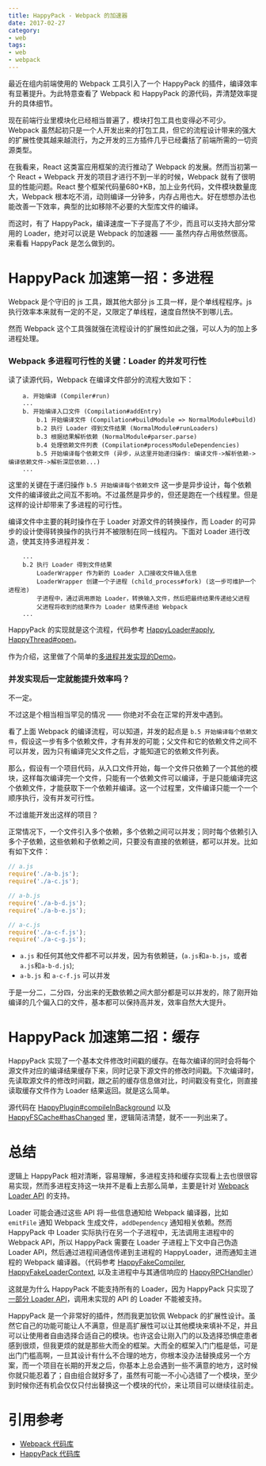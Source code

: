 ```yaml
---
title: HappyPack - Webpack 的加速器
date: 2017-02-27
category:
- web
tags:
- web
- webpack
---
```


最近在组内前端使用的 Webpack 工具引入了一个 HappyPack 的插件，编译效率有显著提升。为此特意查看了 Webpack 和 HappyPack 的源代码，弄清楚效率提升的具体细节。

现在前端行业里模块化已经相当普遍了，模块打包工具也变得必不可少。Webpack 虽然起初只是一个人开发出来的打包工具，但它的流程设计带来的强大的扩展性使其越来越流行，为之开发的三方插件几乎已经囊括了前端所需的一切资源类型。

在我看来，React 这类富应用框架的流行推动了 Webpack 的发展。然而当初第一个 React + Webpack 开发的项目才进行不到一半的时候，Webpack 就有了很明显的性能问题。React 整个框架代码量680+KB，加上业务代码，文件模块数量庞大，Webpack 根本吃不消，动则编译一分钟多，内存占用也大。好在想想办法也能改善一下效率，典型的比如移除不必要的大型库文件的编译。

而这时，有了 HappyPack，编译速度一下子提高了不少，而且可以支持大部分常用的 Loader，绝对可以说是 Webpack 的加速器 —— 虽然内存占用依然很高。来看看 HappyPack 是怎么做到的。

<!-- more -->

# HappyPack 加速第一招：多进程

Webpack 是个守旧的 js 工具，跟其他大部分 js 工具一样，是个单线程程序。js 执行效率本来就有一定的不足，又限定了单线程，速度自然快不到哪儿去。

然而 Webpack 这个工具强就强在流程设计的扩展性如此之强，可以人为的加上多进程处理。

### Webpack 多进程可行性的关键：Loader 的并发可行性

读了读源代码，Webpack 在编译文件部分的流程大致如下：

```doc
    a. 开始编译 (Compiler#run)
    ...
    b. 开始编译入口文件 (Compilation#addEntry)
        b.1 开始编译文件 (Compilation#buildModule => NormalModule#build)
        b.2 执行 Loader 得到文件结果 (NormalModule#runLoaders)
        b.3 根据结果解析依赖 (NormalModule#parser.parse)
        b.4 处理依赖文件列表 (Compilation#processModuleDependencies)
        b.5 开始编译每个依赖文件 (异步，从这里开始递归操作: 编译文件->解析依赖->编译依赖文件->解析深层依赖...)
    ...
```

这里的关键在于递归操作 `b.5 开始编译每个依赖文件` 这一步是异步设计，每个依赖文件的编译彼此之间互不影响。不过虽然是异步的，但还是跑在一个线程里。但是这样的设计却带来了多进程的可行性。

编译文件中主要的耗时操作在于 Loader 对源文件的转换操作，而 Loader 的可异步的设计使得转换操作的执行并不被限制在同一线程内。下面对 Loader 进行改造，使其支持多进程并发：

```doc
    ...
    b.2 执行 Loader 得到文件结果
        LoaderWrapper 作为新的 Loader 入口接收文件输入信息
        LoaderWrapper 创建一个子进程 (child_process#fork) (这一步可维护一个进程池)
        子进程中，通过调用原始 Loader，转换输入文件，然后把最终结果传递给父进程
        父进程将收到的结果作为 Loader 结果传递给 Webpack
    ...
```

HappyPack 的实现就是这个流程，代码参考 [HappyLoader#apply](https://github.com/amireh/happypack/blob/master/lib/HappyLoader.js), [HappyThread#open](https://github.com/amireh/happypack/blob/master/lib/HappyThread.js)。

作为介绍，这里做了个简单的[多进程并发实现的Demo](https://github.com/adventure-yunfei/webpack-multi-thread-loader-demo)。

### 并发实现后一定就能提升效率吗？

不一定。

不过这是个相当相当罕见的情况 —— 你绝对不会在正常的开发中遇到。

看了上面 Webpack 的编译流程，可以知道，并发的起点是 `b.5 开始编译每个依赖文件`，假设这一步有多个依赖文件，才有并发的可能；父文件和它的依赖文件之间不可以并发，因为只有编译完父文件之后，才能知道它的依赖文件列表。

那么，假设有一个项目代码，从入口文件开始，每一个文件只依赖了一个其他的模块，这样每次编译完一个文件，只能有一个依赖文件可以编译，于是只能编译完这个依赖文件，才能获取下一个依赖并编译。这一个过程里，文件编译只能一个一个顺序执行，没有并发可行性。

不过谁能开发出这样的项目？

正常情况下，一个文件引入多个依赖，多个依赖之间可以并发；同时每个依赖引入多个子依赖，这些依赖和子依赖之间，只要没有直接的依赖链，都可以并发。比如有如下文件：

```javascript
// a.js
require('./a-b.js');
require('./a-c.js');

// a-b.js
require('./a-b-d.js');
require('./a-b-e.js');

// a-c.js
require('./a-c-f.js');
require('./a-c-g.js');
```

- `a.js` 和任何其他文件都不可以并发，因为有依赖链，(`a.js`和`a-b.js`，或者`a.js`和`a-b-d.js`);
- `a-b.js` 和 `a-c-f.js` 可以并发

于是一分二，二分四，分出来的无数依赖之间大部分都是可以并发的，除了刚开始编译的几个偏入口的文件，基本都可以保持高并发，效率自然大大提升。

# HappyPack 加速第二招：缓存

HappyPack 实现了一个基本文件修改时间戳的缓存。在每次编译的同时会将每个源文件对应的编译结果缓存下来，同时记录下源文件的修改时间戳。下次编译时，先读取源文件的修改时间戳，跟之前的缓存信息做对比，时间戳没有变化，则直接读取缓存文件作为 Loader 结果返回。就是这么简单。

源代码在 [HappyPlugin#compileInBackground](https://github.com/amireh/happypack/blob/master/lib/HappyPlugin.js) 以及 [HappyFSCache#hasChanged](https://github.com/amireh/happypack/blob/master/lib/HappyFSCache.js) 里，逻辑简洁清楚，就不一一列出来了。


# 总结

逻辑上 HappyPack 相对清晰，容易理解，多进程支持和缓存实现看上去也很很容易实现，然而多进程支持这一块并不是看上去那么简单，主要是针对 [Webpack Loader API](https://webpack.js.org/api/loaders/) 的支持。

Loader 可能会通过这些 API 将一些信息通知给 Webpack 编译器，比如 `emitFile` 通知 Webpack 生成文件，`addDependency` 通知相关依赖。然而 HappyPack 中 Loader 实际执行在另一个子进程中，无法调用主进程中的 Webpack API，所以 HappyPack 需要在 Loader 子进程上下文中自己伪造 Loader API，然后通过进程间通信传递到主进程的 HappyLoader，进而通知主进程的 Webpack 编译器。（代码参考 [HappyFakeCompiler](https://github.com/amireh/happypack/blob/master/lib/HappyFakeCompiler.js), [HappyFakeLoaderContext](https://github.com/amireh/happypack/blob/master/lib/HappyFakeLoaderContext.js), 以及主进程中与其通信响应的 [HappyRPCHandler](https://github.com/amireh/happypack/blob/master/lib/HappyRPCHandler.js)）

这就是为什么 HappyPack 不能支持所有的 Loader，因为 HappyPack 只实现了[一部分 Loader API](https://github.com/amireh/happypack/wiki/Webpack-Loader-API-Support)，调用未实现的 API 的 Loader 不能被支持。

HappyPack 是一个非常好的插件，然而我更加钦佩 Webpack 的扩展性设计。虽然它自己的功能可能让人不满意，但是高扩展性可以让其他模块来填补不足，并且可以让使用者自由选择合适自己的模块。也许这会让刚入门的以及选择恐惧症患者感到很烦，但我更烦的就是那些大而全的框架。大而全的框架入门门槛是低，可是出门门槛高啊，一旦其设计有什么不合理的地方，你根本没办法替换成另一个方案，而一个项目在长期的开发之后，你基本上总会遇到一些不满意的地方，这时候你就只能忍着了；自由组合就好多了，虽然有可能一不小心选错了一个模块，至少到时候你还有机会仅仅只付出替换这一个模块的代价，来让项目可以继续往前走。

# 引用参考

- [Webpack 代码库](https://github.com/webpack/webpack/tree/master/lib)
- [HappyPack 代码库](https://github.com/amireh/happypack/tree/master/lib)
